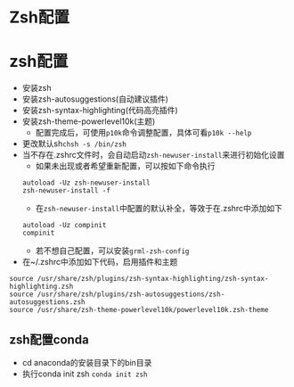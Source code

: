 # Zsh配置

# zsh配置
* 安装zsh
* 安装zsh-autosuggestions(自动建议插件)
* 安装zsh-syntax-highlighting(代码高亮插件)
* 安装zsh-theme-powerlevel10k(主题)
    * 配置完成后，可使用`p10k`命令调整配置，具体可看`p10k --help`
* 更改默认sh`chsh -s /bin/zsh`
* 当不存在.zshrc文件时，会自动启动`zsh-newuser-install`来进行初始化设置
    * 如果未出现或者希望重新配置，可以按如下命令执行
    ```shell
    autoload -Uz zsh-newuser-install
    zsh-newuser-install -f
    ```
    * 在`zsh-newuser-install`中配置的默认补全，等效于在.zshrc中添加如下
    ```
    autoload -Uz compinit
    compinit
    ```
    * 若不想自己配置，可以安装`grml-zsh-config`
* 在~/.zshrc中添加如下代码，启用插件和主题
```
source /usr/share/zsh/plugins/zsh-syntax-highlighting/zsh-syntax-highlighting.zsh
source /usr/share/zsh/plugins/zsh-autosuggestions/zsh-autosuggestions.zsh
source /usr/share/zsh-theme-powerlevel10k/powerlevel10k.zsh-theme
```
## zsh配置conda
* cd anaconda的安装目录下的bin目录
* 执行conda init zsh `conda init zsh`

